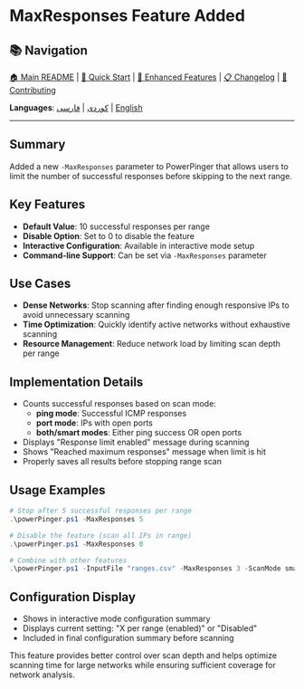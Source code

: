 # MaxResponses Feature Added

## 📚 Navigation
[🏠 Main README](README.md) | [🚀 Quick Start](QUICKSTART.md) | [🔧 Enhanced Features](ENHANCED_FEATURES.md) | [📋 Changelog](CHANGELOG.md) | [🤝 Contributing](CONTRIBUTING.md)

**Languages**: [کوردی](README_KU.md) | [فارسی](README_FA.md) | [English](README.md)

---

## Summary
Added a new `-MaxResponses` parameter to PowerPinger that allows users to limit the number of successful responses before skipping to the next range.

## Key Features
- **Default Value**: 10 successful responses per range
- **Disable Option**: Set to 0 to disable the feature
- **Interactive Configuration**: Available in interactive mode setup
- **Command-line Support**: Can be set via `-MaxResponses` parameter

## Use Cases
- **Dense Networks**: Stop scanning after finding enough responsive IPs to avoid unnecessary scanning
- **Time Optimization**: Quickly identify active networks without exhaustive scanning  
- **Resource Management**: Reduce network load by limiting scan depth per range

## Implementation Details
- Counts successful responses based on scan mode:
  - **ping mode**: Successful ICMP responses
  - **port mode**: IPs with open ports  
  - **both/smart modes**: Either ping success OR open ports
- Displays "Response limit enabled" message during scanning
- Shows "Reached maximum responses" message when limit is hit
- Properly saves all results before stopping range scan

## Usage Examples
```powershell
# Stop after 5 successful responses per range
.\powerPinger.ps1 -MaxResponses 5

# Disable the feature (scan all IPs in range)
.\powerPinger.ps1 -MaxResponses 0

# Combine with other features
.\powerPinger.ps1 -InputFile "ranges.csv" -MaxResponses 3 -ScanMode smart
```

## Configuration Display
- Shows in interactive mode configuration summary
- Displays current setting: "X per range (enabled)" or "Disabled"  
- Included in final configuration summary before scanning

This feature provides better control over scan depth and helps optimize scanning time for large networks while ensuring sufficient coverage for network analysis.
